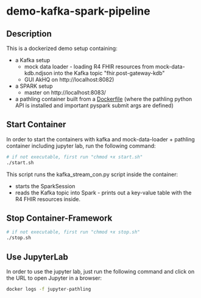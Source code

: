 # demo-kafka-spark-pipeline

## Description

This is a dockerized demo setup containing:

- a Kafka setup 
    - mock data loader - loading R4 FHIR resources from mock-data-kdb.ndjson into the Kafka topic "fhir.post-gateway-kdb" 
    - GUI AkHQ on http://localhost:8082)
- a SPARK setup
    - master on http://localhost:8083/ 
- a pathling container built from a [Dockerfile](Dockerfile) (where the pathling python API is installed and important pyspark submit args are defined)

## Start Container

In order to start the containers with kafka and mock-data-loader + pathling container including jupyter lab, run the following command:

```bash
# if not executable, first run "chmod +x start.sh"
./start.sh
```

This script runs the kafka_stream_con.py script inside the container:

- starts the SparkSession
- reads the Kafka topic into Spark - prints out a key-value table with the R4 FHIR resources inside.

## Stop Container-Framework

```bash
# if not executable, first run "chmod +x stop.sh"
./stop.sh
```

## Use JupyterLab 

In order to use the jupyter lab, just run the following command and click on the URL to open Jupyter in a browser:

```bash
docker logs -f jupyter-pathling
```
